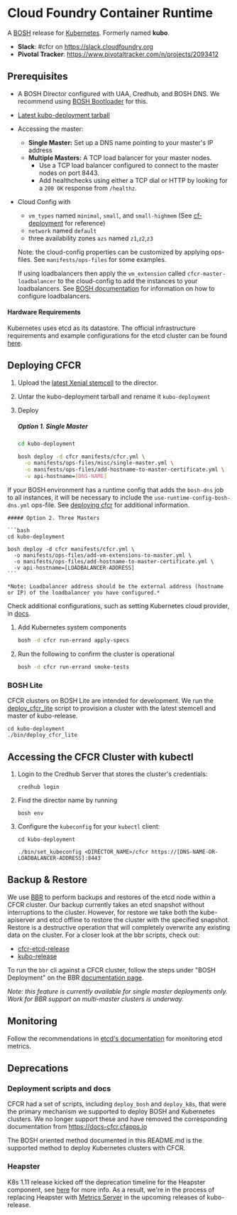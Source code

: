 # Cloud Foundry Container Runtime
A [BOSH](http://bosh.io/) release for [Kubernetes](http://kubernetes.io).  Formerly named **kubo**.

- **Slack**: #cfcr on https://slack.cloudfoundry.org
- **Pivotal Tracker**: https://www.pivotaltracker.com/n/projects/2093412

## Prerequisites
- A BOSH Director configured with UAA, Credhub, and BOSH DNS. We recommend using [BOSH Bootloader](https://github.com/cloudfoundry/bosh-bootloader) for this.
- [Latest kubo-deployment tarball](https://github.com/cloudfoundry-incubator/kubo-deployment/releases/latest)
- Accessing the master:
  - **Single Master:** Set up a DNS name pointing to your master's IP address
  - **Multiple Masters:** A TCP load balancer for your master nodes.
    - Use a TCP load balancer configured to connect to the master nodes on port 8443.
    - Add healthchecks using either a TCP dial or HTTP by looking for a `200 OK` response from `/healthz`.
- Cloud Config with
  - `vm_types` named `minimal`, `small`, and `small-highmem` (See [cf-deployment](https://github.com/cloudfoundry/cf-deployment) for reference)
  - `network` named `default`
  - three availability zones `azs` named `z1`,`z2`,`z3`

  Note: the cloud-config properties can be customized by applying ops-files. See `manifests/ops-files` for some examples.

  If using loadbalancers then apply the `vm_extension` called `cfcr-master-loadbalancer` to the cloud-config to add the instances to your loadbalancers. See [BOSH documentation](https://bosh.io/docs/cloud-config/#vm-extensions) for information on how to configure loadbalancers.

#### Hardware Requirements
Kubernetes uses etcd as its datastore. The official infrastructure requirements and example configurations for the etcd cluster can be found [here](https://github.com/etcd-io/etcd/blob/master/Documentation/op-guide/hardware.md).

## Deploying CFCR

1. Upload the [latest Xenial stemcell](https://bosh.io/stemcells/#ubuntu-xenial) to the director.

1. Untar the kubo-deployment tarball and rename it `kubo-deployment`

1. Deploy

    ##### Option 1. Single Master

	```bash
	cd kubo-deployment

	bosh deploy -d cfcr manifests/cfcr.yml \
	  -o manifests/ops-files/misc/single-master.yml \
	  -o manifests/ops-files/add-hostname-to-master-certificate.yml \
	  -v api-hostname=[DNS-NAME]
	```

If your BOSH environment has a runtime config that adds the `bosh-dns` job to all instances, it will be necessary to include the `use-runtime-config-bosh-dns.yml` ops-file. See [deploying cfcr](https://github.com/cloudfoundry-incubator/kubo-deployment/blob/master/manifests/README.md#deploying-cfcr) for additional information.

    ##### Option 2. Three Masters

	```bash
	cd kubo-deployment

	bosh deploy -d cfcr manifests/cfcr.yml \
	  -o manifests/ops-files/add-vm-extensions-to-master.yml \
	  -o manifests/ops-files/add-hostname-to-master-certificate.yml \
	  -v api-hostname=[LOADBALANCER-ADDRESS]
	```

	*Note: Loadbalancer address should be the external address (hostname or IP) of the loadbalancer you have configured.*

   Check additional configurations, such as setting Kubernetes cloud provider, in [docs](./docs/cloud-provider.md).

1. Add Kubernetes system components

    ```bash
    bosh -d cfcr run-errand apply-specs
    ```

1. Run the following to confirm the cluster is operational

    ```bash
    bosh -d cfcr run-errand smoke-tests
    ```

### BOSH Lite
CFCR clusters on BOSH Lite are intended for development. We run the [deploy_cfcr_lite](https://github.com/cloudfoundry-incubator/kubo-deployment/blob/master/bin/deploy_cfcr_lite) script to provision a cluster with the latest stemcell and master of kubo-release.

```
cd kubo-deployment
./bin/deploy_cfcr_lite
```
## Accessing the CFCR Cluster with kubectl

1. Login to the Credhub Server that stores the cluster's credentials:
	```
	credhub login
	```
1. Find the director name by running
	```
	bosh env
	```
1. Configure the `kubeconfig` for your `kubectl` client:
	```
	cd kubo-deployment

	./bin/set_kubeconfig <DIRECTOR_NAME>/cfcr https://[DNS-NAME-OR-LOADBALANCER-ADDRESS]:8443
	```
## Backup & Restore
We use [BBR](https://github.com/cloudfoundry-incubator/bosh-backup-and-restore) to perform backups and restores of the etcd node within a CFCR cluster. Our backup currently takes an etcd snapshot without interruptions to the cluster. However, for restore we take both the kube-apiserver and etcd offline to restore the cluster with the specified snapshot. Restore is a destructive operation that will completely overwrite any existing data on the cluster. For a closer look at the bbr scripts, check out:
- [cfcr-etcd-release](https://github.com/cloudfoundry-incubator/cfcr-etcd-release/tree/master/jobs/bbr-etcd)
- [kubo-release](https://github.com/cloudfoundry-incubator/kubo-release/tree/master/jobs/bbr-kube-apiserver)

To run the `bbr` cli against a CFCR cluster, follow the steps under "BOSH Deployment" on the BBR [documentation page](https://docs.cloudfoundry.org/bbr/#bosh-deployment).

*Note: this feature is currently available for single master deployments only. Work for BBR support on multi-master clusters is underway.*

## Monitoring

Follow the recommendations in [etcd's documentation](https://github.com/etcd-io/etcd/blob/master/Documentation/metrics.md) for monitoring etcd
metrics.

## Deprecations

### Deployment scripts and docs
CFCR had a set of scripts, including `deploy_bosh` and `deploy_k8s`, that were the primary mechanism we supported to deploy BOSH and Kubernetes clusters. We no longer support these and have removed the corresponding documentation from https://docs-cfcr.cfapps.io

The BOSH oriented method documented in this README.md is the supported method to deploy Kubernetes clusters with CFCR.

### Heapster
K8s 1.11 release kicked off the deprecation timeline for the Heapster component, see [here](https://github.com/kubernetes/heapster/blob/master/docs/deprecation.md) for more info. As a result, we're in the process of replacing Heapster with [Metrics Server](https://github.com/kubernetes-incubator/metrics-server) in the upcoming releases of kubo-release.
